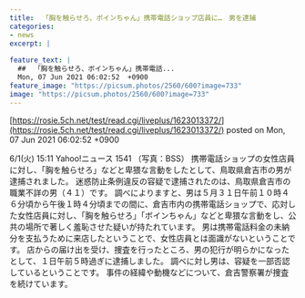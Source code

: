 ```yaml
---
title:  「胸を触らせろ、ボインちゃん」携帯電話ショップ店員に…　男を逮捕 
categories:
- news
excerpt: |
  
feature_text: |
  ##  「胸を触らせろ、ボインちゃん」携帯電話...
  Mon, 07 Jun 2021 06:02:52  +0900
feature_image: "https://picsum.photos/2560/600?image=733"
image: "https://picsum.photos/2560/600?image=733"
---
```


[https://rosie.5ch.net/test/read.cgi/liveplus/1623013372/](https://rosie.5ch.net/test/read.cgi/liveplus/1623013372/)
posted on Mon, 07 Jun 2021 06:02:52  +0900

<!--more-->

6/1(火) 15:11 Yahoo!ニュース 1541 （写真：BSS） 携帯電話ショップの女性店員に対し、「胸を触らせろ」などと卑猥な言動をしたとして、鳥取県倉吉市の男が逮捕されました。 迷惑防止条例違反の容疑で逮捕されたのは、鳥取県倉吉市の職業不詳の男（４１）です。 調べによりますと、男は５月３１日午前１０時４６分頃から午後１時４分頃までの間に、倉吉市内の携帯電話ショップで、応対した女性店員に対し、「胸を触らせろ」「ボインちゃん」などと卑猥な言動をし、公共の場所で著しく羞恥させた疑いが持たれています。 男は携帯電話料金の未納分を支払うために来店したということで、女性店員とは面識がないということです。 店からの届け出を受け、捜査を行ったところ、男の犯行が明らかになったとして、１日午前５時過ぎに逮捕しました。 調べに対し男は、容疑を一部否認しているということです。 事件の経緯や動機などについて、倉吉警察署が捜査を続けています。
